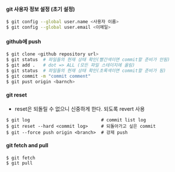 #### git 사용자 정보 설정 (초기 설정)
```bash
$ git config --global user.name <사용자 이름>
$ git config --global user.email <이메일>
```

#### github에 push
```bash
$ git clone <github repository url>
$ git status  # 파일들의 현재 상태 확인(빨간색이면 commit할 준비가 안됨)
$ git add .   # dot => ALL (모든 파일 스테이지에 올림)
$ git status  # 파일들의 현재 상태 확인(초록색이면 commit할 준비가 됨)
$ git commit -m "commit comment"
$ git pust origin <barnch>
```

#### git reset
- reset은 되돌릴 수 없으니 신중하게 한다. 되도록 revert 사용
```
$ git log                           # commit list log 
$ git reset --hard <commit log>     # 되돌아가고 싶은 commit
$ git --force push origin <branch>  # 강제 push
```
  
#### git fetch and pull
```
$ git fetch
$ git pull
```
